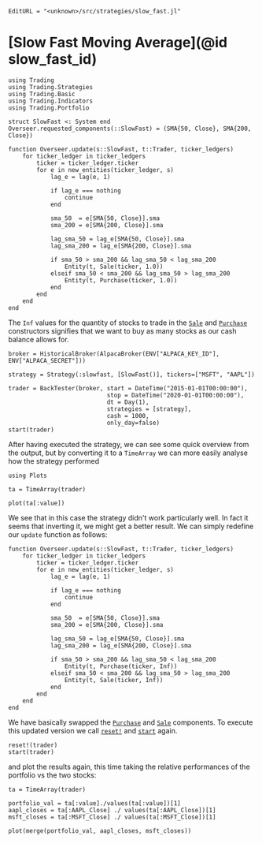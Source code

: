 ```@meta
EditURL = "<unknown>/src/strategies/slow_fast.jl"
```

# [Slow Fast Moving Average](@id slow_fast_id)

````@example slow_fast
using Trading
using Trading.Strategies
using Trading.Basic
using Trading.Indicators
using Trading.Portfolio

struct SlowFast <: System end
Overseer.requested_components(::SlowFast) = (SMA{50, Close}, SMA{200, Close})

function Overseer.update(s::SlowFast, t::Trader, ticker_ledgers)
    for ticker_ledger in ticker_ledgers
        ticker = ticker_ledger.ticker
        for e in new_entities(ticker_ledger, s)
            lag_e = lag(e, 1)

            if lag_e === nothing
                continue
            end

            sma_50  = e[SMA{50, Close}].sma
            sma_200 = e[SMA{200, Close}].sma

            lag_sma_50 = lag_e[SMA{50, Close}].sma
            lag_sma_200 = lag_e[SMA{200, Close}].sma

            if sma_50 > sma_200 && lag_sma_50 < lag_sma_200
                Entity(t, Sale(ticker, 1.0))
            elseif sma_50 < sma_200 && lag_sma_50 > lag_sma_200
                Entity(t, Purchase(ticker, 1.0))
            end
        end
    end
end
````

The `Inf` values for the quantity of stocks to trade in the [`Sale`](@ref) and [`Purchase`](@ref) constructors signifies that we want to buy as many stocks as our cash balance allows for.

````@example slow_fast
broker = HistoricalBroker(AlpacaBroker(ENV["ALPACA_KEY_ID"], ENV["ALPACA_SECRET"]))

strategy = Strategy(:slowfast, [SlowFast()], tickers=["MSFT", "AAPL"])

trader = BackTester(broker, start = DateTime("2015-01-01T00:00:00"),
                            stop = DateTime("2020-01-01T00:00:00"),
                            dt = Day(1),
                            strategies = [strategy],
                            cash = 1000,
                            only_day=false)
start(trader)
````

After having executed the strategy, we can see some quick overview from the output, but
by converting it to a `TimeArray` we can more easily analyse how the strategy performed

````@example slow_fast
using Plots

ta = TimeArray(trader)

plot(ta[:value])
````

We see that in this case the strategy didn't work particularly well. In fact it seems that
inverting it, we might get a better result.
We can simply redefine our `update` function as follows:

````@example slow_fast
function Overseer.update(s::SlowFast, t::Trader, ticker_ledgers)
    for ticker_ledger in ticker_ledgers
        ticker = ticker_ledger.ticker
        for e in new_entities(ticker_ledger, s)
            lag_e = lag(e, 1)

            if lag_e === nothing
                continue
            end

            sma_50  = e[SMA{50, Close}].sma
            sma_200 = e[SMA{200, Close}].sma

            lag_sma_50 = lag_e[SMA{50, Close}].sma
            lag_sma_200 = lag_e[SMA{200, Close}].sma

            if sma_50 > sma_200 && lag_sma_50 < lag_sma_200
                Entity(t, Purchase(ticker, Inf))
            elseif sma_50 < sma_200 && lag_sma_50 > lag_sma_200
                Entity(t, Sale(ticker, Inf))
            end
        end
    end
end
````

We have basically swapped the [`Purchase`](@ref) and [`Sale`](@ref) components.
To execute this updated version we call [`reset!`](@ref) and [`start`](@ref) again.

````@example slow_fast
reset!(trader)
start(trader)
````

and plot the results again, this time taking the relative performances of the portfolio vs the two stocks:

````@example slow_fast
ta = TimeArray(trader)

portfolio_val = ta[:value]./values(ta[:value])[1]
aapl_closes = ta[:AAPL_Close] ./ values(ta[:AAPL_Close])[1]
msft_closes = ta[:MSFT_Close] ./ values(ta[:MSFT_Close])[1]

plot(merge(portfolio_val, aapl_closes, msft_closes))
````

